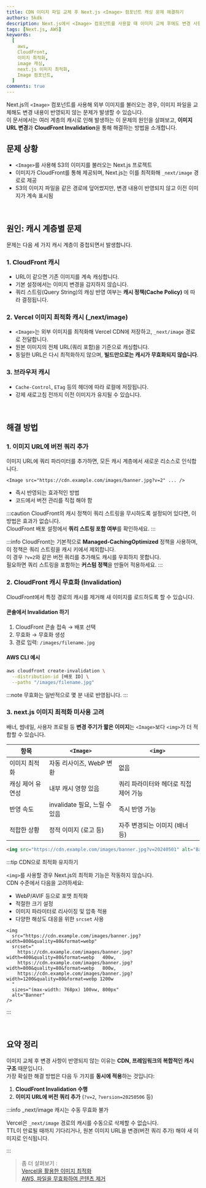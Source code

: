 ```yaml
---
title: CDN 이미지 파일 교체 후 Next.js <Image> 컴포넌트 캐싱 문제 해결하기
authors: 5kdk
description: Next.js에서 <Image> 컴포넌트를 사용할 때 이미지 교체 후에도 변경 사항이 반영되지 않는 문제의 원인과, CloudFront Invalidation과 URL 버전 쿼리로 해결하는 방법을 설명합니다.
tags: [Next.js, AWS]
keywords:
  [
    aws,
    CloudFront,
    이미지 최적화,
    image 캐싱,
    next.js 이미지 최적화,
    Image 컴포넌트,
  ]
comments: true
---
```


Next.js의 `<Image>` 컴포넌트를 사용해 외부 이미지를 불러오는 경우, 이미지 파일을 교체해도 변경 내용이 반영되지 않는 문제가 발생할 수 있습니다.  
이 문서에서는 여러 계층의 캐시로 인해 발생하는 이 문제의 원인을 살펴보고, **이미지 URL 변경**과 **CloudFront Invalidation**을 통해 해결하는 방법을 소개합니다.

<!--truncate-->

## 문제 상황

- `<Image>`를 사용해 S3의 이미지를 불러오는 Next.js 프로젝트
- 이미지가 CloudFront를 통해 제공되며, Next.js는 이를 최적화해 `_next/image` 경로로 제공
- S3의 이미지 파일을 같은 경로에 덮어썼지만, 변경 내용이 반영되지 않고 이전 이미지가 계속 표시됨

<br />

## 원인: 캐시 계층별 문제

문제는 다음 세 가지 캐시 계층이 중첩되면서 발생합니다.

### 1. CloudFront 캐시

- URL이 같으면 기존 이미지를 계속 캐싱합니다.
- 기본 설정에서는 이미지 변경을 감지하지 않습니다.
- 쿼리 스트링(Query String)의 캐싱 반영 여부는 **캐시 정책(Cache Policy)** 에 따라 결정됩니다.

### 2. Vercel 이미지 최적화 캐시 (\_next/image)

- `<Image>`는 외부 이미지를 최적화해 Vercel CDN에 저장하고, `_next/image` 경로로 전달합니다.
- 원본 이미지의 전체 URL(쿼리 포함)을 기준으로 캐싱합니다.
- 동일한 URL은 다시 최적화하지 않으며, **빌드만으로는 캐시가 무효화되지 않습니다**.

### 3. 브라우저 캐시

- `Cache-Control`, `ETag` 등의 헤더에 따라 로컬에 저장됩니다.
- 강제 새로고침 전까지 이전 이미지가 유지될 수 있습니다.

<br />

## 해결 방법

### 1. 이미지 URL에 버전 쿼리 추가

이미지 URL에 쿼리 파라미터를 추가하면, 모든 캐시 계층에서 새로운 리소스로 인식합니다.

```tsx
<Image src="https://cdn.example.com/images/banner.jpg?v=2" ... />
```

- 즉시 반영되는 효과적인 방법
- 코드에서 버전 관리를 직접 해야 함

:::caution
CloudFront의 캐시 정책이 쿼리 스트링을 무시하도록 설정되어 있다면, 이 방법은 효과가 없습니다.  
CloudFront 배포 설정에서 **쿼리 스트링 포함 여부**를 확인하세요.
:::

:::info
CloudFront는 기본적으로 **Managed-CachingOptimized** 정책을 사용하며, 이 정책은 쿼리 스트링을 캐시 키에서 제외합니다.  
이 경우 `?v=2`와 같은 버전 쿼리를 추가해도 캐시를 우회하지 못합니다.  
필요하면 쿼리 스트링을 포함하는 **커스텀 정책**을 만들어 적용하세요.
:::

### 2. CloudFront 캐시 무효화 (Invalidation)

CloudFront에서 특정 경로의 캐시를 제거해 새 이미지를 로드하도록 할 수 있습니다.

#### 콘솔에서 Invalidation 하기

1. CloudFront 콘솔 접속 → 배포 선택
2. 무효화 → 무효화 생성
3. 경로 입력: `/images/filename.jpg`

#### AWS CLI 예시

```bash
aws cloudfront create-invalidation \
  --distribution-id [배포 ID] \
  --paths "/images/filename.jpg"
```

:::note
무효화는 일반적으로 몇 분 내로 반영됩니다.
:::

### 3. next.js 이미지 최적화 미사용 고려

배너, 썸네일, 사용자 프로필 등 **변경 주기가 짧은 이미지**는 `<Image>`보다 `<img>`가 더 적합할 수 있습니다.

| 항목             | `<Image>`                     | `<img>`                               |
| ---------------- | ----------------------------- | ------------------------------------- |
| 이미지 최적화    | 자동 리사이즈, WebP 변환      | 없음                                  |
| 캐싱 제어 유연성 | 내부 캐시 영향 있음           | 쿼리 파라미터와 헤더로 직접 제어 가능 |
| 반영 속도        | invalidate 필요, 느릴 수 있음 | 즉시 반영 가능                        |
| 적합한 상황      | 정적 이미지 (로고 등)         | 자주 변경되는 이미지 (배너 등)        |

```html
<img src="https://cdn.example.com/images/banner.jpg?v=20240501" alt="Banner" />
```

:::tip CDN으로 최적화 유지하기

`<img>`를 사용할 경우 Next.js의 최적화 기능은 작동하지 않습니다.  
CDN 수준에서 다음을 고려하세요:

- WebP/AVIF 등으로 포맷 최적화
- 적절한 크기 설정
- 이미지 파라미터로 리사이징 및 압축 적용
- 다양한 해상도 대응을 위한 `srcset` 사용

```tsx
<img
  src="https://cdn.example.com/images/banner.jpg?width=800&quality=80&format=webp"
  srcset="
    https://cdn.example.com/images/banner.jpg?width=400&quality=80&format=webp   400w,
    https://cdn.example.com/images/banner.jpg?width=800&quality=80&format=webp   800w,
    https://cdn.example.com/images/banner.jpg?width=1200&quality=80&format=webp 1200w
  "
  sizes="(max-width: 768px) 100vw, 800px"
  alt="Banner"
/>
```

:::

<br />

## 요약 정리

이미지 교체 후 변경 사항이 반영되지 않는 이유는 **CDN, 프레임워크의 복합적인 캐시 구조** 때문입니다.  
가장 확실한 해결 방법은 다음 두 가지를 **동시에 적용**하는 것입니다:

1. **CloudFront Invalidation 수행**
2. **이미지 URL에 버전 쿼리 추가** (`?v=2`, `?version=20250506` 등)

:::info \_next/image 캐시는 수동 무효화 불가

Vercel은 `_next/image` 경로의 캐시를 수동으로 삭제할 수 없습니다.  
TTL이 만료될 때까지 기다리거나, 원본 이미지 URL을 변경(버전 쿼리 추가) 해야 새 이미지로 인식됩니다.

:::

> 좀 더 살펴보기 :  
> [Vercel을 활용한 이미지 최적화](https://vercel.com/docs/image-optimization)  
> [AWS, 파일을 무효화하여 콘텐츠 제거 ](https://docs.aws.amazon.com/ko_kr/AmazonCloudFront/latest/DeveloperGuide/Invalidation.html)

<br />
